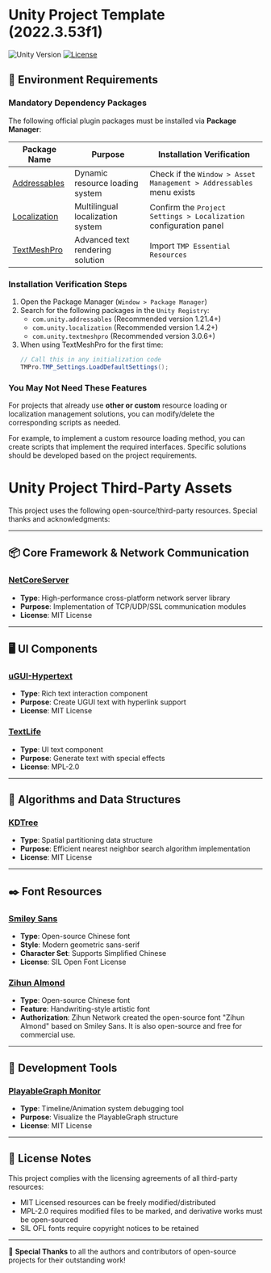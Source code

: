 # Unity Project Template (2022.3.53f1)

![Unity Version](https://img.shields.io/badge/Unity-2022.3.53f1%20LTS-blue?logo=unity)
[![License](https://img.shields.io/badge/License-MIT-green.svg)](LICENSE.md)

## 🚨 Environment Requirements

### Mandatory Dependency Packages
The following official plugin packages must be installed via **Package Manager**:

| Package Name | Purpose | Installation Verification |
|--------------|---------|---------------------------|
| [Addressables](https://docs.unity3d.com/Packages/com.unity.addressables@1.21/manual/index.html) | Dynamic resource loading system | Check if the `Window > Asset Management > Addressables` menu exists |
| [Localization](https://docs.unity3d.com/Packages/com.unity.localization@1.4/manual/index.html) | Multilingual localization system | Confirm the `Project Settings > Localization` configuration panel |
| [TextMeshPro](https://docs.unity3d.com/Packages/com.unity.textmeshpro@3.0/manual/index.html) | Advanced text rendering solution | Import `TMP Essential Resources` |

### Installation Verification Steps
1. Open the Package Manager (`Window > Package Manager`)
2. Search for the following packages in the `Unity Registry`:
    - `com.unity.addressables` (Recommended version 1.21.4+)
    - `com.unity.localization` (Recommended version 1.4.2+)
    - `com.unity.textmeshpro` (Recommended version 3.0.6+)
3. When using TextMeshPro for the first time:
   ```csharp
   // Call this in any initialization code
   TMPro.TMP_Settings.LoadDefaultSettings(); 
   ```

### You May Not Need These Features
For projects that already use **other or custom** resource loading or localization management solutions, you can modify/delete the corresponding scripts as needed.

For example, to implement a custom resource loading method, you can create scripts that implement the required interfaces. Specific solutions should be developed based on the project requirements.

# Unity Project Third-Party Assets

This project uses the following open-source/third-party resources. Special thanks and acknowledgments:

---

## 📦 Core Framework & Network Communication
### [NetCoreServer](https://github.com/chronoxor/NetCoreServer)
- **Type**: High-performance cross-platform network server library
- **Purpose**: Implementation of TCP/UDP/SSL communication modules
- **License**: MIT License

---

## 🖥️ UI Components
### [uGUI-Hypertext](https://github.com/setchi/uGUI-Hypertext)
- **Type**: Rich text interaction component
- **Purpose**: Create UGUI text with hyperlink support
- **License**: MIT License

### [TextLife](https://flowus.cn/enjoygameclub/share/fa2ac259-3498-4282-8200-3caeef47caef)
- **Type**: UI text component
- **Purpose**: Generate text with special effects
- **License**: MPL-2.0

---

## 🧠 Algorithms and Data Structures
### [KDTree](https://github.com/viliwonka/KDTree)
- **Type**: Spatial partitioning data structure
- **Purpose**: Efficient nearest neighbor search algorithm implementation
- **License**: MIT License

---

## ✒️ Font Resources
### [Smiley Sans](https://github.com/atelier-anchor/smiley-sans)
- **Type**: Open-source Chinese font
- **Style**: Modern geometric sans-serif
- **Character Set**: Supports Simplified Chinese
- **License**: SIL Open Font License

### [Zihun Almond](https://izihun.com/shangyongziti/7495.html)
- **Type**: Open-source Chinese font
- **Feature**: Handwriting-style artistic font
- **Authorization**: Zihun Network created the open-source font "Zihun Almond" based on Smiley Sans. It is also open-source and free for commercial use.

---

## 🔧 Development Tools
### [PlayableGraph Monitor](https://github.com/SolarianZ/UnityPlayableGraphMonitorTool)
- **Type**: Timeline/Animation system debugging tool
- **Purpose**: Visualize the PlayableGraph structure
- **License**: MIT License

---

## 📜 License Notes
This project complies with the licensing agreements of all third-party resources:
- MIT Licensed resources can be freely modified/distributed
- MPL-2.0 requires modified files to be marked, and derivative works must be open-sourced
- SIL OFL fonts require copyright notices to be retained

---

🙏 **Special Thanks** to all the authors and contributors of open-source projects for their outstanding work!